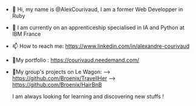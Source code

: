 - 👋 Hi, my name is @AlexCourivaud, I am a former Web Developper in Ruby
- 👀 I am currently on an apprenticeship specialised in IA and Python at IBM France
- 📫 How to reach me: https://www.linkedin.com/in/alexandre-courivaud
- 🚩My portfolio : https://courivaud.needemand.com/
- 🚩My group's projects on Le Wagon: 
       --> https://github.com/Broenix/TravellHer
       --> https://github.com/Broenix/HairBnB

  I am always looking for learning and discovering new stuffs ! 
